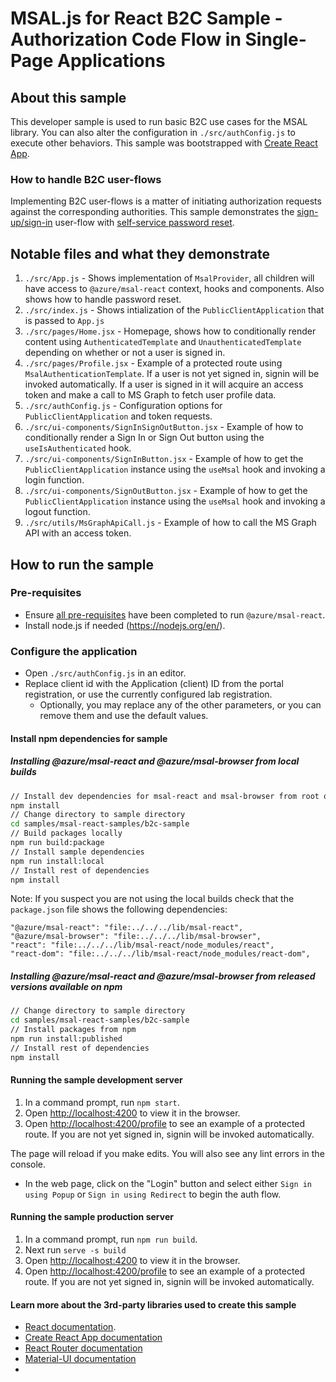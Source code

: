 # MSAL.js for React B2C Sample - Authorization Code Flow in Single-Page Applications

## About this sample


This developer sample is used to run basic B2C use cases for the MSAL library. You can also alter the configuration in `./src/authConfig.js` to execute other behaviors.
This sample was bootstrapped with [Create React App](https://github.com/facebook/create-react-app).

### How to handle B2C user-flows

Implementing B2C user-flows is a matter of initiating authorization requests against the corresponding authorities. This sample demonstrates the [sign-up/sign-in](https://docs.microsoft.com/azure/active-directory-b2c/add-sign-up-and-sign-in-policy?pivots=b2c-user-flow) user-flow with [self-service password reset](https://docs.microsoft.com/azure/active-directory-b2c/add-password-reset-policy?pivots=b2c-user-flow#self-service-password-reset-recommended).

## Notable files and what they demonstrate

1. `./src/App.js` - Shows implementation of `MsalProvider`, all children will have access to `@azure/msal-react` context, hooks and components. Also shows how to handle password reset.
1. `./src/index.js` - Shows intialization of the `PublicClientApplication` that is passed to `App.js`
1. `./src/pages/Home.jsx` - Homepage, shows how to conditionally render content using `AuthenticatedTemplate` and `UnauthenticatedTemplate` depending on whether or not a user is signed in.
1. `./src/pages/Profile.jsx` - Example of a protected route using `MsalAuthenticationTemplate`. If a user is not yet signed in, signin will be invoked automatically. If a user is signed in it will acquire an access token and make a call to MS Graph to fetch user profile data.
1. `./src/authConfig.js` - Configuration options for `PublicClientApplication` and token requests.
1. `./src/ui-components/SignInSignOutButton.jsx` - Example of how to conditionally render a Sign In or Sign Out button using the `useIsAuthenticated` hook.
1. `./src/ui-components/SignInButton.jsx` - Example of how to get the `PublicClientApplication` instance using the `useMsal` hook and invoking a login function.
1. `./src/ui-components/SignOutButton.jsx` - Example of how to get the `PublicClientApplication` instance using the `useMsal` hook and invoking a logout function.
1. `./src/utils/MsGraphApiCall.js` - Example of how to call the MS Graph API with an access token.

## How to run the sample

### Pre-requisites

- Ensure [all pre-requisites](../../../lib/msal-react/README.md#prerequisites) have been completed to run `@azure/msal-react`.
- Install node.js if needed (<https://nodejs.org/en/>).

### Configure the application

- Open `./src/authConfig.js` in an editor.
- Replace client id with the Application (client) ID from the portal registration, or use the currently configured lab registration.
  - Optionally, you may replace any of the other parameters, or you can remove them and use the default values.

#### Install npm dependencies for sample

##### Installing @azure/msal-react and @azure/msal-browser from local builds

```bash
// Install dev dependencies for msal-react and msal-browser from root of repo
npm install
// Change directory to sample directory
cd samples/msal-react-samples/b2c-sample
// Build packages locally
npm run build:package
// Install sample dependencies
npm run install:local
// Install rest of dependencies
npm install
```

Note: If you suspect you are not using the local builds check that the `package.json` file shows the following dependencies:

```
"@azure/msal-react": "file:../../../lib/msal-react",
"@azure/msal-browser": "file:../../../lib/msal-browser",
"react": "file:../../../lib/msal-react/node_modules/react",
"react-dom": "file:../../../lib/msal-react/node_modules/react-dom",
```

##### Installing @azure/msal-react and @azure/msal-browser from released versions available on npm

```bash
// Change directory to sample directory
cd samples/msal-react-samples/b2c-sample
// Install packages from npm
npm run install:published
// Install rest of dependencies
npm install
```

#### Running the sample development server

1. In a command prompt, run `npm start`.
1. Open [http://localhost:4200](http://localhost:4200) to view it in the browser.
1. Open [http://localhost:4200/profile](http://localhost:4200/profile) to see an example of a protected route. If you are not yet signed in, signin will be invoked automatically.

The page will reload if you make edits.
You will also see any lint errors in the console.

- In the web page, click on the "Login" button and select either `Sign in using Popup` or `Sign in using Redirect` to begin the auth flow.

#### Running the sample production server

1. In a command prompt, run `npm run build`.
1. Next run `serve -s build`
1. Open [http://localhost:4200](http://localhost:4200) to view it in the browser.
1. Open [http://localhost:4200/profile](http://localhost:4200/profile) to see an example of a protected route. If you are not yet signed in, signin will be invoked automatically.

#### Learn more about the 3rd-party libraries used to create this sample

- [React documentation](https://reactjs.org/).
- [Create React App documentation](https://facebook.github.io/create-react-app/docs/getting-started)
- [React Router documentation](https://reactrouter.com/web/guides/quick-start)
- [Material-UI documentation](https://material-ui.com/getting-started/installation/)
- 
